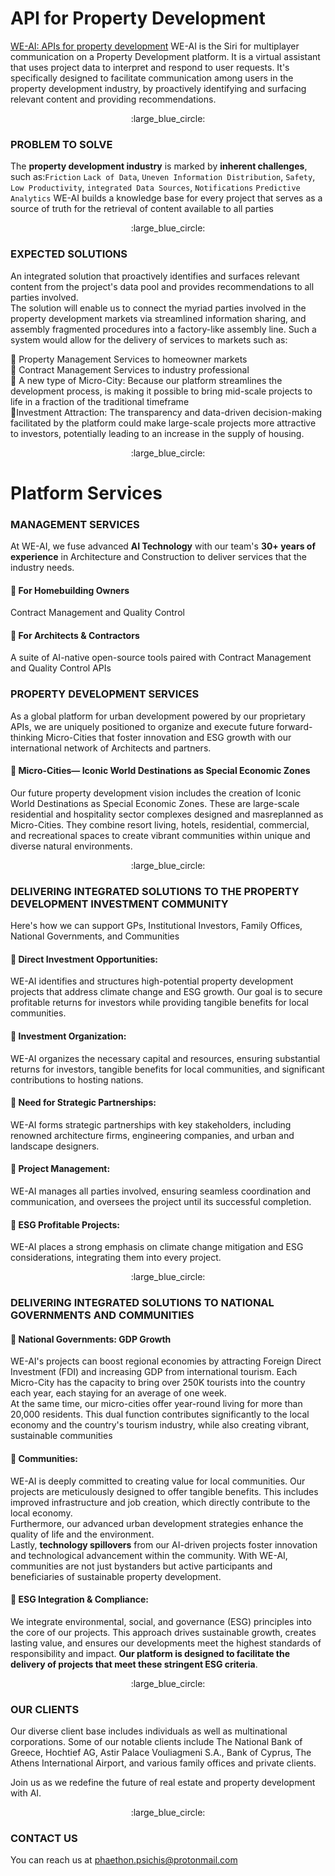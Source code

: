 # API for Property Development 
[WE-AI: APIs for property development](https://github.com/phaethonp/we-ai#api-for-property-development) WE-AI is the Siri for multiplayer communication on a Property Development platform. It is a virtual assistant that uses project data to interpret and respond to user requests. It's specifically designed to facilitate communication among users in the property development industry, by proactively identifying and surfacing relevant content and providing recommendations.<br>

<p align="center">
  :large_blue_circle:
</p>


### PROBLEM TO SOLVE
The **property development industry** is marked by **inherent challenges**, such as:`Friction` `Lack of Data`, `Uneven Information Distribution`, `Safety`, `Low Productivity`, `integrated Data Sources`, `Notifications` `Predictive Analytics`
WE-AI builds a knowledge base for every project that serves as  a source of truth for the retrieval of content available to all parties<br>

<p align="center">
  :large_blue_circle:
</p>



### EXPECTED SOLUTIONS
An integrated solution that proactively identifies and surfaces relevant content from the project's data pool and provides recommendations to all parties involved. <br>
The solution will enable us to connect the myriad parties involved in the property development markets via streamlined information sharing, and assembly fragmented procedures into a factory-like assembly line. Such a system would allow for the delivery of services to markets such as:
  
:small_blue_diamond: Property Management Services to homeowner markets<br>
:small_blue_diamond: Contract Management Services to industry professional<br>
:small_blue_diamond: A new type of Micro-City: Because our platform streamlines the development process, is making it possible to bring mid-scale projects to life in a fraction of the traditional timeframe <br>
:small_blue_diamond:Investment Attraction: The transparency and data-driven decision-making facilitated by the platform could make large-scale projects more attractive to investors, potentially leading to an increase in the supply of housing.<br>

<p align="center">
  :large_blue_circle:
</p>

# Platform Services

### MANAGEMENT SERVICES 
At WE-AI, we fuse advanced **AI Technology** with our team's **30+ years of experience** in Architecture and Construction to deliver services that the industry needs.<br>

#### :small_blue_diamond: For Homebuilding Owners 
Contract Management and Quality Control<br>

#### :small_blue_diamond: For Architects & Contractors
A suite of AI-native open-source tools paired with Contract Management and Quality Control APIs<br>


### PROPERTY DEVELOPMENT SERVICES
As a global platform for urban development powered by our proprietary APIs, we are uniquely positioned to organize and execute future forward-thinking Micro-Cities  that foster innovation and ESG growth with our international network of Architects and partners.<br>
#### :small_blue_diamond: Micro-Cities— Iconic World Destinations as Special Economic Zones
Our future property development vision includes the creation of Iconic World Destinations as Special Economic Zones. These are large-scale residential and hospitality sector complexes designed and masreplanned as Micro-Cities. They combine resort living, hotels, residential, commercial, and recreational spaces to create vibrant communities within unique and diverse natural environments.<br>



<p align="center">
  :large_blue_circle:
</p>


### DELIVERING INTEGRATED SOLUTIONS TO THE PROPERTY DEVELOPMENT INVESTMENT COMMUNITY

Here's how we can support GPs, Institutional Investors, Family Offices, National Governments, and Communities<BR>
#### :small_blue_diamond: Direct Investment Opportunities: 
WE-AI identifies and structures high-potential property development projects that address climate change and ESG growth. Our goal is to secure profitable returns for investors while providing tangible benefits for local communities.<br>

#### :small_blue_diamond:  Investment Organization:
WE-AI organizes the necessary capital and resources, ensuring substantial returns for investors, tangible benefits for local communities, and significant contributions to hosting nations.
#### :small_blue_diamond: Need for Strategic Partnerships:
WE-AI forms strategic partnerships with key stakeholders, including renowned architecture firms, engineering companies, and urban and landscape designers.<br>
#### :small_blue_diamond: Project Management:
WE-AI manages all parties involved, ensuring seamless coordination and communication, and oversees the project until its successful completion.<br>
####  :small_blue_diamond: ESG Profitable Projects:
WE-AI places a strong emphasis on climate change mitigation and ESG considerations, integrating them into every project.<br>

<p align="center">
  :large_blue_circle:
</p>

### DELIVERING INTEGRATED SOLUTIONS TO NATIONAL GOVERNMENTS AND COMMUNITIES
#### :small_blue_diamond:  National Governments: GDP Growth
WE-AI's projects can boost regional economies by attracting Foreign Direct Investment (FDI) and increasing GDP from international tourism. Each Micro-City has the capacity to bring over 250K tourists into the country each year, each staying for an average of one week.<br> At the same time, our micro-cities offer year-round living for more than 20,000 residents. This dual function contributes significantly to the local economy and the country's tourism industry, while also creating vibrant, sustainable communities<BR>

#### :small_blue_diamond: Communities: 
WE-AI is deeply committed to creating value for local communities. Our projects are meticulously designed to offer tangible benefits. This includes improved infrastructure and job creation, which directly contribute to the local economy. <BR>Furthermore, our advanced urban development strategies enhance the quality of life and the environment. <br>
Lastly, **technology spillovers** from our AI-driven projects foster innovation and technological advancement within the community. With WE-AI, communities are not just bystanders but active participants and beneficiaries of sustainable property development.<br>
#### :small_blue_diamond: ESG Integration & Compliance:
We integrate environmental, social, and governance (ESG) principles into the core of our projects. This approach drives sustainable growth, creates lasting value, and ensures our developments meet the highest standards of responsibility and impact. **Our platform is designed to facilitate the delivery of projects that meet these stringent ESG criteria**.<br>

<p align="center">
  :large_blue_circle:
</p>

### OUR CLIENTS
Our diverse client base includes individuals as well as multinational corporations. Some of our notable clients include The National Bank of Greece, Hochtief AG, Astir Palace Vouliagmeni S.A., Bank of Cyprus, The Athens International Airport, and various family offices and private clients.<br>

Join us as we redefine the future of real estate and property development with AI.

<p align="center">
  :large_blue_circle:
</p>

### CONTACT US
You can reach us at phaethon.psichis@protonmail.com

